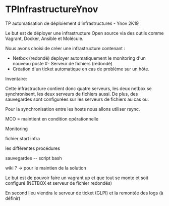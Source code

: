 # TPInfrastructureYnov
TP automatisation de déploiement d'infrastructures - Ynov 2K19

Le but est de déployer une infrastructure Open source via des outils comme Vagrant, Docker, Ansible et Molécule.

Nous avons choisi de créer une infrastructure contenant : 

  - Netbox (redondé) deployer automatiquement le monitoring d'un nouveau poste
  #- Serveur de fichiers (redondé)
  - Création d'un ticket automatique en cas de problème sur un hôte. 
  
  Inventaire: 
  
  Cette infrastructure contient donc quatre serveurs, les deux netbox se synchronisent, les deux serveurs de fichiers aussi.
  De plus, des sauvegardes sont configurées sur les serveurs de fichiers au cas ou. 
  
Pour la synchronisation entre les hosts nous allons utiliser rsync.

MCO = maintient en condition opérationnelle 

Monitoring 

fichier start infra 

les différentes procédures

sauvegardes -- script bash

wiki ? -> pour le maintien de la solution 

Le but est de pouvoir faire un vagrant up et que tout se monte et soit configuré (NETBOX et serveur de fichier redondés)

En second lieu viendra le serveur de ticket (GLPI) et la remontée des logs (à définir)
